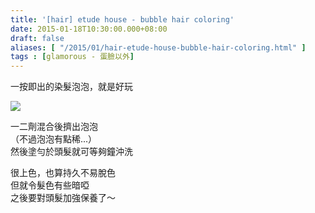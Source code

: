 ```yaml
---
title: '[hair] etude house - bubble hair coloring'
date: 2015-01-18T10:30:00.000+08:00
draft: false
aliases: [ "/2015/01/hair-etude-house-bubble-hair-coloring.html" ]
tags : [glamorous - 蛋臉以外]
---
```


一按即出的染髮泡泡，就是好玩  

![](/images/etudehousebubblehair.jpg)

一二劑混合後擠出泡泡  
（不過泡泡有點稀...）  
然後塗勻於頭髮就可等夠鐘沖洗  
  
很上色，也算持久不易脫色  
但就令髮色有些暗啞  
之後要對頭髮加強保養了～
